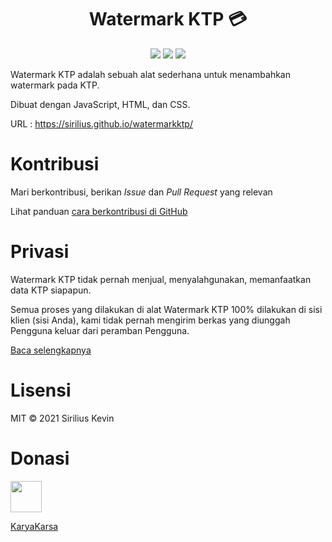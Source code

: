 <h1 align="center">Watermark KTP 💳</h1>
<div align="center">
<img src="https://img.shields.io/github/forks/sirilius/watermarkktp?style=for-the-badge"/>
<img src="https://img.shields.io/github/stars/sirilius/watermarkktp?style=for-the-badge"/>
<img src="https://img.shields.io/github/license/sirilius/watermarkktp?style=for-the-badge"/>
</div>

Watermark KTP adalah sebuah alat sederhana untuk menambahkan watermark pada KTP.

Dibuat dengan JavaScript, HTML, dan CSS.

URL : https://sirilius.github.io/watermarkktp/

# Kontribusi
Mari berkontribusi, berikan _Issue_ dan _Pull Request_ yang relevan

Lihat panduan [cara berkontribusi di GitHub](https://www.dataschool.io/how-to-contribute-on-github/)

# Privasi
Watermark KTP tidak pernah menjual, menyalahgunakan, memanfaatkan data KTP siapapun.

Semua proses yang dilakukan di alat Watermark KTP 100% dilakukan di sisi klien (sisi Anda), kami tidak pernah mengirim berkas yang diunggah Pengguna keluar dari peramban Pengguna.

[Baca selengkapnya](https://sirilius.github.io/watermarkktp/privasi.html)

# Lisensi

MIT
© 2021 Sirilius Kevin

# Donasi
<a href="https://karyakarsa.com/siriliuskevin"><img src="https://pbs.twimg.com/profile_images/1394128212897058819/OLiWc0l5_400x400.jpg" style="width:50px!important;height:50px!important"/></a>

[KaryaKarsa](https://karyakarsa.com/siriliuskevin)
